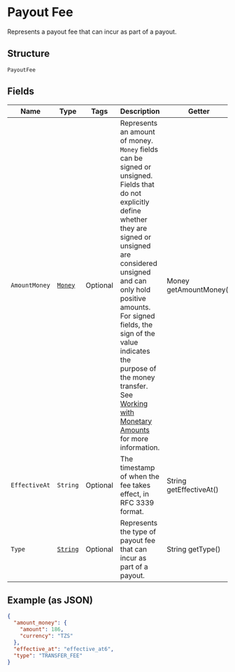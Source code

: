 
# Payout Fee

Represents a payout fee that can incur as part of a payout.

## Structure

`PayoutFee`

## Fields

| Name | Type | Tags | Description | Getter |
|  --- | --- | --- | --- | --- |
| `AmountMoney` | [`Money`](../../doc/models/money.md) | Optional | Represents an amount of money. `Money` fields can be signed or unsigned.<br>Fields that do not explicitly define whether they are signed or unsigned are<br>considered unsigned and can only hold positive amounts. For signed fields, the<br>sign of the value indicates the purpose of the money transfer. See<br>[Working with Monetary Amounts](https://developer.squareup.com/docs/build-basics/working-with-monetary-amounts)<br>for more information. | Money getAmountMoney() |
| `EffectiveAt` | `String` | Optional | The timestamp of when the fee takes effect, in RFC 3339 format. | String getEffectiveAt() |
| `Type` | [`String`](../../doc/models/payout-fee-type.md) | Optional | Represents the type of payout fee that can incur as part of a payout. | String getType() |

## Example (as JSON)

```json
{
  "amount_money": {
    "amount": 186,
    "currency": "TZS"
  },
  "effective_at": "effective_at6",
  "type": "TRANSFER_FEE"
}
```

